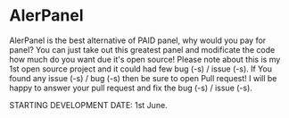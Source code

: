 # AlerPanel

AlerPanel is the best alternative of PAID panel, why would you pay for panel? You can just take out this greatest panel and modificate the code how much do you want due it's open source! Please note about this is my 1st open source project and it could had few bug (-s) / issue (-s). If You found any issue (-s) / bug (-s) then be sure to open Pull request! I will be happy to answer your pull request and fix the bug (-s) / issue (-s).

STARTING DEVELOPMENT DATE: 1st June.
